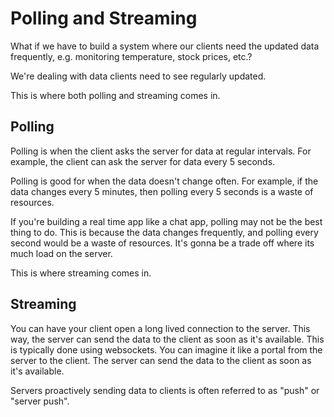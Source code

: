# Polling and Streaming

What if we have to build a system where our clients need the updated data frequently, e.g. monitoring temperature, stock prices, etc.?

We're dealing with data clients need to see regularly updated.

This is where both polling and streaming comes in.

## Polling

Polling is when the client asks the server for data at regular intervals. For example, the client can ask the server for data every 5 seconds.

Polling is good for when the data doesn't change often. For example, if the data changes every 5 minutes, then polling every 5 seconds is a waste of resources.

If you're building a real time app like a chat app, polling may not be the best thing to do. This is because the data changes frequently, and polling every second would be a waste of resources. It's gonna be a trade off where its much load on the server.

This is where streaming comes in.

## Streaming

You can have your client open a long lived connection to the server. This way, the server can send the data to the client as soon as it's available. This is typically done using websockets. You can imagine it like a portal from the server to the client. The server can send the data to the client as soon as it's available.

Servers proactively sending data to clients is often referred to as "push" or "server push".

